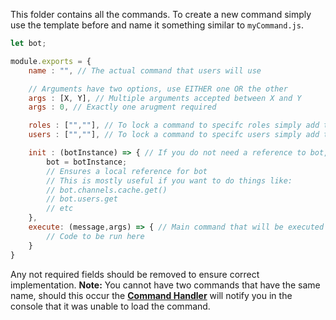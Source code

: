 This folder contains all the commands. To create a new command simply use the template before and name it something similar to `myCommand.js`.

```js
let bot;

module.exports = {
	name : "", // The actual command that users will use

	// Arguments have two options, use EITHER one OR the other
	args : [X, Y], // Multiple arguments accepted between X and Y
	args : 0, // Exactly one arugment required

	roles : ["",""], // To lock a command to specifc roles simply add those roles here
	users : ["",""], // To lock a command to specifc users simply add those user IDs here

	init : (botInstance) => { // If you do not need a reference to bot, simply remove this function
		bot = botInstance;
		// Ensures a local reference for bot
		// This is mostly useful if you want to do things like:
		// bot.channels.cache.get()
		// bot.users.get
		// etc
	},
	execute: (message,args) => { // Main command that will be executed on call
		// Code to be run here
	}
}
```

Any not required fields should be removed to ensure correct implementation. **Note:** You cannot have two commands that have the same name, should this occur the [**Command Handler**](https://github.com/cheesenibbles123/WaffleBot/blob/main/commandHandler.js) will notify you in the console that it was unable to load the command.

